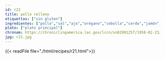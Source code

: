 ```yaml
---
id: r21
title: pollo relleno
etiquettas: ["sin gluten"]
ingredientes: ["pollo","sal","ajo","orégano","cebolla","cerdo","jamón","mantequilla","salsa de tomate","pasas"]
plato: ["plato principal"]
chronam: https://chroniclingamerica.loc.gov/lccn/sn82001257/1958-02-23/ed-1/seq-5/
jpg: r21.jpg
---
```


{{< readFile file="./html/recipes/r21.html">}}